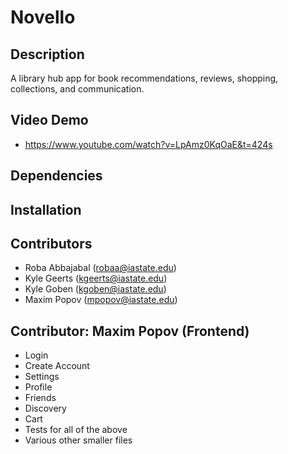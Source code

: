 # Novello


## Description
A library hub app for book recommendations, reviews, shopping, collections, and communication.

## Video Demo
* https://www.youtube.com/watch?v=LpAmz0KqOaE&t=424s

## Dependencies


## Installation  


## Contributors 
* Roba Abbajabal    (robaa@iastate.edu)
* Kyle Geerts       (kgeerts@iastate.edu)
* Kyle Goben        (kgoben@iastate.edu)
* Maxim Popov       (mpopov@iastate.edu)

## Contributor: Maxim Popov (Frontend)
* Login
* Create Account
* Settings
* Profile
* Friends
* Discovery
* Cart
* Tests for all of the above
* Various other smaller files
